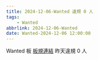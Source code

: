 ```yaml
---
title: 2024-12-06-Wanted 違規 0 人
tags:
    - Wanted
abbrlink: 2024-12-06-Wanted
date: Wanted-2024-12-06 12:00:00
---
```

Wanted 板 [板規連結](https://www.ptt.cc/bbs/Wanted/M.1608829773.A.D3B.html)
昨天違規 0 人
